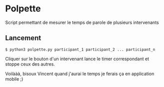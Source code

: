 # Polpette

Script permettant de mesurer le temps de parole de plusieurs intervenants

## Lancement

```shell
$ python3 polpette.py participant_1 participant_2 ... participant_n
```
Cliquer sur le bouton d'un intervenant lance le timer correspondant et stoppe ceux des autres.

Voilààà, bisoux Vincent quand j'aurai le temps je ferais ça en application mobile ;)